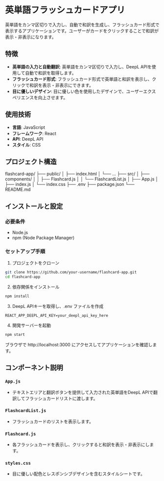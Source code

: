 # 英単語フラッシュカードアプリ

英単語をカンマ区切りで入力し、自動で和訳を生成し、フラッシュカード形式で表示するアプリケーションです。ユーザーがカードをクリックすることで和訳が表示・非表示になります。

## 特徴

- **英単語の入力と自動翻訳**: 英単語をカンマ区切りで入力し、DeepL APIを使用して自動で和訳を取得します。
- **フラッシュカード形式**: フラッシュカード形式で英単語と和訳を表示し、クリックで和訳を表示・非表示にできます。
- **目に優しいデザイン**: 目に優しい色を使用したデザインで、ユーザーエクスペリエンスを向上させます。

## 使用技術

- **言語**: JavaScript
- **フレームワーク**: React
- **API**: DeepL API
- **スタイル**: CSS

## プロジェクト構造

flashcard-app/
├── public/
│ ├── index.html
│ └── ...
├── src/
│ ├── components/
│ │ ├── Flashcard.js
│ │ └── FlashcardList.js
│ ├── App.js
│ ├── index.js
│ └── index.css
├── .env
├── package.json
└── README.md

## インストールと設定

### 必要条件

- Node.js
- npm (Node Package Manager)

### セットアップ手順

1. プロジェクトをクローン

```bash
git clone https://github.com/your-username/flashcard-app.git
cd flashcard-app
```

2. 依存関係をインストール

```bash
npm install
```

3. DeepL APIキーを取得し、.env ファイルを作成

```env
REACT_APP_DEEPL_API_KEY=your_deepl_api_key_here
```

4. 開発サーバーを起動

```bash
npm start
```
ブラウザで http://localhost:3000 にアクセスしてアプリケーションを確認します。

## コンポーネント説明

### `App.js`

- テキストエリアと翻訳ボタンを提供して入力された英単語をDeepL APIで翻訳してフラッシュカードリストに渡します。

### `FlashcardList.js`

- フラッシュカードのリストを表示します。

### `Flashcard.js`

- 各フラッシュカードを表示し、クリックすると和訳を表示・非表示にします。

### `styles.css`

- 目に優しい配色とレスポンシブデザインを含むスタイルシートです。